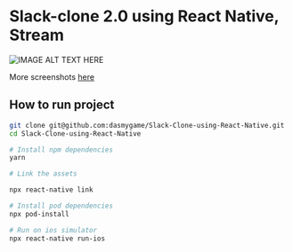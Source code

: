 # Slack-clone 2.0 using React Native, Stream

<div style="display: inline">
<img src="https://stream-blog-v2.imgix.net/blog/wp-content/uploads/80af4fbb74a77a4465679f6118af7427/image.png" alt="IMAGE ALT TEXT HERE"/>
</div>

More screenshots [here](https://github.com/dasmygame/Slack-Clone-using-React-Native/tree/master/screenshots/v2)


## How to run project

```sh
git clone git@github.com:dasmygame/Slack-Clone-using-React-Native.git
cd Slack-Clone-using-React-Native

# Install npm dependencies
yarn

# Link the assets

npx react-native link

# Install pod dependencies
npx pod-install

# Run on ios simulator
npx react-native run-ios
```

